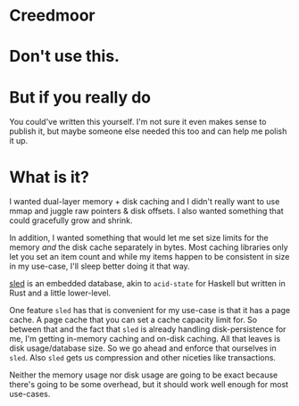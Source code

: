 # Creedmoor

# Don't use this.

# But if you really do

You could've written this yourself. I'm not sure it even makes sense to publish it, but maybe someone else needed this too and can help me polish it up.

# What is it?

I wanted dual-layer memory + disk caching and I didn't really want to use mmap and juggle raw pointers & disk offsets. I also wanted something that could gracefully grow and shrink.

In addition, I wanted something that would let me set size limits for the memory _and_ the disk cache separately in bytes. Most caching libraries only let you set an item count and while my items happen to be consistent in size in my use-case, I'll sleep better doing it that way.

[sled](https://sled.rs/) is an embedded database, akin to `acid-state` for Haskell but written in Rust and a little lower-level.

One feature `sled` has that is convenient for my use-case is that it has a page cache. A page cache that you can set a cache capacity limit for. So between that and the fact that `sled` is already handling disk-persistence for me, I'm getting in-memory caching and on-disk caching. All that leaves is disk usage/database size. So we go ahead and enforce that ourselves in `sled`. Also `sled` gets us compression and other niceties like transactions.

Neither the memory usage nor disk usage are going to be exact because there's going to be some overhead, but it should work well enough for most use-cases.
